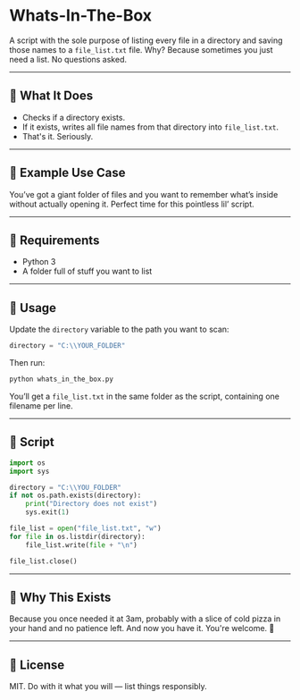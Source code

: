 # Whats-In-The-Box

A script with the sole purpose of listing every file in a directory and saving those names to a `file_list.txt` file. Why? Because sometimes you just need a list. No questions asked.

---

## 🤔 What It Does

- Checks if a directory exists.
- If it exists, writes all file names from that directory into `file_list.txt`.
- That's it. Seriously.

---

## 📂 Example Use Case

You’ve got a giant folder of files and you want to remember what’s inside without actually opening it. Perfect time for this pointless lil’ script.

---

## 🧠 Requirements

- Python 3
- A folder full of stuff you want to list

---

## 🔧 Usage

Update the `directory` variable to the path you want to scan:

```python
directory = "C:\\YOUR_FOLDER"
```

Then run:

```bash
python whats_in_the_box.py
```

You’ll get a `file_list.txt` in the same folder as the script, containing one filename per line.

---

## 📜 Script

```python
import os
import sys

directory = "C:\\YOU_FOLDER"
if not os.path.exists(directory):
    print("Directory does not exist")
    sys.exit(1)

file_list = open("file_list.txt", "w")
for file in os.listdir(directory):
    file_list.write(file + "\n")

file_list.close()
```

---

## 🧃 Why This Exists

Because you once needed it at 3am, probably with a slice of cold pizza in your hand and no patience left. And now you have it. You're welcome. 🍕

---

## 🪪 License

MIT. Do with it what you will — list things responsibly.


